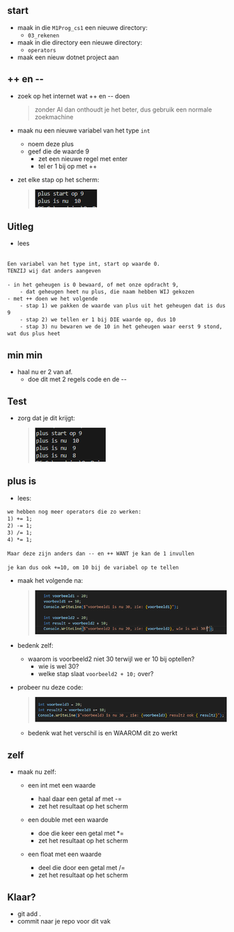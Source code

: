 
## start

- maak in die `M1Prog_cs1`  een nieuwe directory:
    - `03_rekenen`
- maak in die directory een nieuwe directory:
    - `operators`
- maak een nieuw dotnet project aan

## ++ en --

- zoek op het internet wat ++ en -- doen
    > zonder AI dan onthoudt je het beter, dus gebruik een normale zoekmachine

- maak nu een nieuwe variabel van het type `int`
    - noem deze plus
    - geef die de waarde 9
        - zet een nieuwe regel met enter
        - tel er 1 bij op met ++


- zet elke stap op het scherm:
    > ![](img/plus.PNG)

## Uitleg

- lees

```

Een variabel van het type int, start op waarde 0.
TENZIJ wij dat anders aangeven

- in het geheugen is 0 bewaard, of met onze opdracht 9, 
    - dat geheugen heet nu plus, die naam hebben WIJ gekozen
- met ++ doen we het volgende
    - stap 1) we pakken de waarde van plus uit het geheugen dat is dus 9
    - stap 2) we tellen er 1 bij DIE waarde op, dus 10
    - stap 3) nu bewaren we de 10 in het geheugen waar eerst 9 stond, wat dus plus heet

```

## min min

- haal nu er 2 van af.
    - doe dit met 2 regels code en de --

## Test

- zorg dat je dit krijgt:
    > ![](img/plusminmin.PNG)

## plus is

- lees:
```
we hebben nog meer operators die zo werken:
1) += 1;
2) -= 1;
3) /= 1;
4) *= 1;

Maar deze zijn anders dan -- en ++ WANT je kan de 1 invullen

je kan dus ook +=10, om 10 bij de variabel op te tellen
```

- maak het volgende na:
    > ![](img/voorbeeld.PNG)

- bedenk zelf:
    - waarom is voorbeeld2 niet 30 terwijl we er 10 bij optellen?
        - wie is wel 30?
        - welke stap slaat ```voorbeeld2 + 10;``` over?

- probeer nu deze code:
    > ![](img/result2is30.PNG)
    - bedenk wat het verschil is en WAAROM dit zo werkt

## zelf

- maak nu zelf:
    - een int met een waarde
        - haal daar een getal af met -=
        - zet het resultaat op het scherm

        
    - een double met een waarde
        - doe die keer een getal met *=
        - zet het resultaat op het scherm

    - een float met een waarde
        - deel die door een getal met /=
        - zet het resultaat op het scherm
## Klaar?

- git add .
- commit naar je repo voor dit vak
